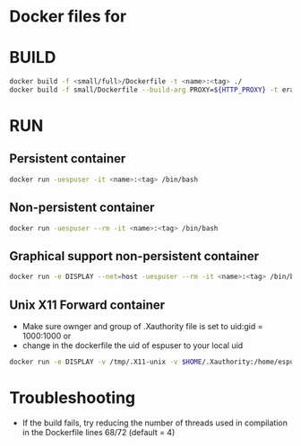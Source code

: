 # Docker files for

# BUILD
```bash
docker build -f <small/full>/Dockerfile -t <name>:<tag> ./
docker build -f small/Dockerfile --build-arg PROXY=${HTTP_PROXY} -t erademo:v0 ./
```
# RUN
## Persistent container
```bash
docker run -uespuser -it <name>:<tag> /bin/bash
```
## Non-persistent container
```bash
docker run -uespuser --rm -it <name>:<tag> /bin/bash
```
## Graphical support non-persistent container
```bash
docker run -e DISPLAY --net=host -uespuser --rm -it <name>:<tag> /bin/bash
```
## Unix X11 Forward container
* Make sure ownger and group of .Xauthority file is set to uid:gid = 1000:1000 or
* change in the dockerfile the uid of espuser to your local uid
```bash
docker run -e DISPLAY -v /tmp/.X11-unix -v $HOME/.Xauthority:/home/espuser/.Xauthority --net=host -uespuser --rm -it <name>:<tag> /bin/bash
```
# Troubleshooting
* If the build fails, try reducing the number of threads used in compilation in the Dockerfile lines 68/72 (default = 4)
